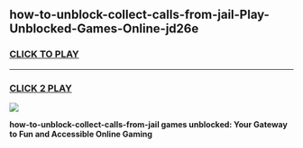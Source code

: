 
## how-to-unblock-collect-calls-from-jail-Play-Unblocked-Games-Online-jd26e
<h3>
<a href="https://premium76.site?title=how-to-unblock-collect-calls-from-jail&ref=25A">CLICK TO PLAY</a></h3>
<hr>

<h3>
<a href="https://premium76.site?title=how-to-unblock-collect-calls-from-jail&ref=25A">CLICK 2 PLAY</a>
  
</h3>

<a href="https://premium76.site?title=how-to-unblock-collect-calls-from-jail&ref=25A"><img src="https://clearcache.store/games.png"></a>


**how-to-unblock-collect-calls-from-jail games unblocked: Your Gateway to Fun and Accessible Online Gaming**
